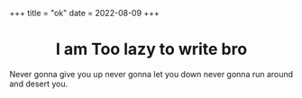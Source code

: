 +++
title = "ok"
date = 2022-08-09
+++
<center>
<h1>I am Too lazy to write bro</h1>
</center>

Never gonna give you up 
never gonna let you down 
never gonna run around 
and desert you.
